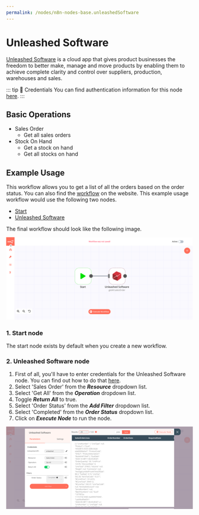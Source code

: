 ```yaml
---
permalink: /nodes/n8n-nodes-base.unleashedSoftware
---
```


# Unleashed Software

[Unleashed Software](https://www.unleashedsoftware.com) is a cloud app that gives product businesses the freedom to better make, manage and move products by enabling them to achieve complete clarity and control over suppliers, production, warehouses and sales.

::: tip 🔑 Credentials
You can find authentication information for this node [here](../../../credentials/UnleashedSoftware/README.md).
:::

## Basic Operations

- Sales Order
    - Get all sales orders
- Stock On Hand
    - Get a stock on hand
    - Get all stocks on hand

## Example Usage

This workflow allows you to get a list of all the orders based on the order status. You can also find the [workflow](https://n8n.io/workflows/641) on the website. This example usage workflow would use the following two nodes.
- [Start](../../core-nodes/Start/README.md)
- [Unleashed Software]()

The final workflow should look like the following image.

![A workflow with the Unleashed Software node](./workflow.png)

### 1. Start node

The start node exists by default when you create a new workflow.

### 2. Unleashed Software node

1. First of all, you'll have to enter credentials for the Unleashed Software node. You can find out how to do that [here](../../../credentials/UnleashedSoftware/README.md).
2. Select 'Sales Order' from the ***Resource*** dropdown list.
3. Select 'Get All' from the ***Operation*** dropdown list.
4. Toggle ***Return All*** to true.
5. Select 'Order Status' from the ***Add Filter*** dropdown list.
6. Select 'Completed' from the ***Order Status*** dropdown list.
7. Click on ***Execute Node*** to run the node.

![Using the Unleashed Software node to get the list of completed sales order](./UnleashedSoftware_node.png)
